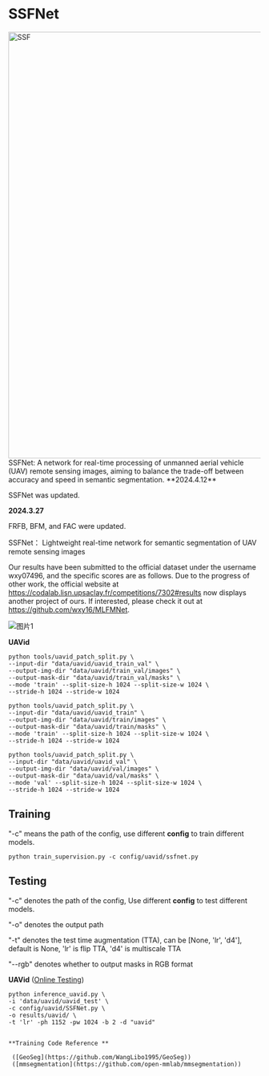 # SSFNet
<img width="853" alt="SSF" src="https://github.com/wxy16/SSFNet/assets/128227957/84d8523d-6e80-4e4b-a5e4-dcf560babbd1">
SSFNet: A network for real-time processing of unmanned aerial vehicle (UAV) remote sensing images, aiming to balance the trade-off between accuracy and speed in semantic segmentation.
**2024.4.12**

SSFNet was updated.

**2024.3.27**

FRFB, BFM, and FAC were updated.

SSFNet： Lightweight real-time network for semantic segmentation of UAV remote sensing images

Our results have been submitted to the official dataset under the username wxy07496, and the specific scores are as follows. Due to the progress of other work, the official website at https://codalab.lisn.upsaclay.fr/competitions/7302#results now displays another project of ours. If interested, please check it out at https://github.com/wxy16/MLFMNet.


![图片1](https://github.com/wxy16/SSFNet/assets/128227957/c2fa5f37-51a1-4191-a8bd-f34d9f9b4b3a)



**UAVid**
```
python tools/uavid_patch_split.py \
--input-dir "data/uavid/uavid_train_val" \
--output-img-dir "data/uavid/train_val/images" \
--output-mask-dir "data/uavid/train_val/masks" \
--mode 'train' --split-size-h 1024 --split-size-w 1024 \
--stride-h 1024 --stride-w 1024
```

```
python tools/uavid_patch_split.py \
--input-dir "data/uavid/uavid_train" \
--output-img-dir "data/uavid/train/images" \
--output-mask-dir "data/uavid/train/masks" \
--mode 'train' --split-size-h 1024 --split-size-w 1024 \
--stride-h 1024 --stride-w 1024
```

```
python tools/uavid_patch_split.py \
--input-dir "data/uavid/uavid_val" \
--output-img-dir "data/uavid/val/images" \
--output-mask-dir "data/uavid/val/masks" \
--mode 'val' --split-size-h 1024 --split-size-w 1024 \
--stride-h 1024 --stride-w 1024
```

## Training

"-c" means the path of the config, use different **config** to train different models.

```
python train_supervision.py -c config/uavid/ssfnet.py
```

## Testing

"-c" denotes the path of the config, Use different **config** to test different models. 

"-o" denotes the output path 

"-t" denotes the test time augmentation (TTA), can be [None, 'lr', 'd4'], default is None, 'lr' is flip TTA, 'd4' is multiscale TTA

"--rgb" denotes whether to output masks in RGB format

**UAVid** ([Online Testing](https://codalab.lisn.upsaclay.fr/competitions/7302))
```
python inference_uavid.py \
-i 'data/uavid/uavid_test' \
-c config/uavid/SSFNet.py \
-o results/uavid/ \
-t 'lr' -ph 1152 -pw 1024 -b 2 -d "uavid"


**Training Code Reference **

 ([GeoSeg](https://github.com/WangLibo1995/GeoSeg))
 ([mmsegmentation](https://github.com/open-mmlab/mmsegmentation))


